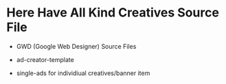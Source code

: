 # Here Have All Kind Creatives Source File

- GWD (Google Web Designer) Source Files

- ad-creator-template

- single-ads for individiual creatives/banner item
